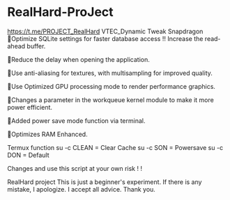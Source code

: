 # RealHard-ProJect
https://t.me/PROJECT_RealHard
VTEC_Dynamic Tweak Snapdragon 🔸Optimize SQLite settings for faster database access !! Increase the read-ahead buffer.

🔸Reduce the delay when opening the application.

🔸Use anti-aliasing for textures, with multisampling for improved quality.

🔸Use Optimized GPU processing mode to render performance graphics.

🔸Changes a parameter in the workqueue kernel module to make it more power efficient.

🔸Added power save mode function via terminal.

🔸Optimizes RAM Enhanced.

Termux function
su -c CLEAN = Clear Cache
su -c SON = Powersave
su -c DON = Default

Changes and use this script at your own risk ! !

RealHard project This is just a beginner's experiment. If there is any mistake, I apologize. I accept all advice. Thank you.
